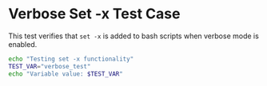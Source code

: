 # Verbose Set -x Test Case

This test verifies that `set -x` is added to bash scripts when verbose mode is enabled.

```bash {"stage":"test", "runtime":"bash"}
echo "Testing set -x functionality"
TEST_VAR="verbose_test"
echo "Variable value: $TEST_VAR"
```
